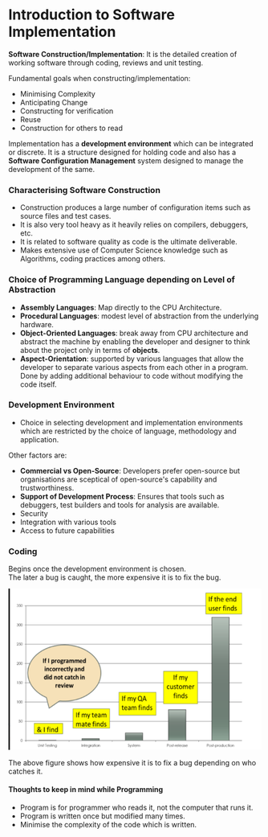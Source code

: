 # Introduction to Software Implementation

**Software Construction/Implementation**: It is the detailed creation of working software through coding, reviews and unit testing.

Fundamental goals when constructing/implementation:

- Minimising Complexity
- Anticipating Change
- Constructing for verification
- Reuse
- Construction for others to read

Implementation has a **development environment** which can be integrated or discrete. It is a structure designed for holding code and also has a **Software Configuration Management** system designed to manage the development of the same.

### Characterising Software Construction

- Construction produces a large number of configuration items such as source files and test cases.
- It is also very tool heavy as it heavily relies on compilers, debuggers, etc.
- It is related to software quality as code is the ultimate deliverable.
- Makes extensive use of Computer Science knowledge such as Algorithms, coding practices among others.

### Choice of Programming Language depending on Level of Abstraction

- **Assembly Languages**: Map directly to the CPU Architecture.
- **Procedural Languages**: modest level of abstraction from the underlying hardware.
- **Object-Oriented Languages**: break away from CPU architecture and abstract the machine by enabling the developer and designer to think about the project only in terms of **objects**.
- **Aspect-Orientation**: supported by various languages that allow the developer to separate various aspects from each other in a program. Done by adding additional behaviour to code without modifying the code itself.

### Development Environment

- Choice in selecting development and implementation environments which are restricted by the choice of language, methodology and application.

Other factors are:

- **Commercial vs Open-Source**: Developers prefer open-source but organisations are sceptical of open-source's capability and trustworthiness.
- **Support of Development Process**: Ensures that tools such as debuggers, test builders and tools for analysis are available.
- Security
- Integration with various tools
- Access to future capabilities

### Coding

Begins once the development environment is chosen.<br>
The later a bug is caught, the more expensive it is to fix the bug.

![Bug Expense](./images/bug-expense.png)

The above figure shows how expensive it is to fix a bug depending on who catches it.

#### Thoughts to keep in mind while Programming

- Program is for programmer who reads it, not the computer that runs it.
- Program is written once but modified many times.
- Minimise the complexity of the code which is written.

